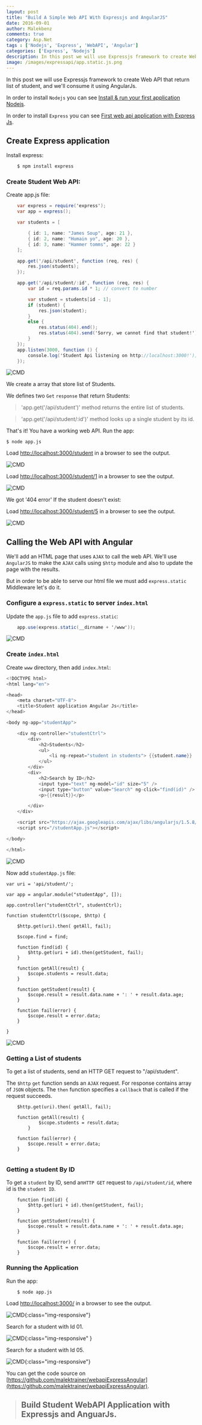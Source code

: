 ```yaml
---
layout: post
title: "Build A Simple Web API With Expressjs and AngularJS"
date: 2016-09-01
author: Malekbenz
comments: true
category: Asp.Net
tags : ['Nodejs', 'Express', 'WebAPI', 'Angular']
categories: ['Express', 'Nodejs']
description: In this post we will use Expressjs framework to create Web API that return list of student, and we'll consume it using AngularJs.
image: /images/expressapi/app.static.js.png
---
```


In this post we will use Expressjs framework to create Web API that return list of student, and we'll consume it using AngularJs.

In order to install `Nodejs` you can see [Install & run your first application Nodejs](/blog/2015/12/22/install-run-your-first-application-nodejs).

In order to install `Express` you can see [First web api application with Express Js](/blog/2016/02/02/First-web-application-with-ExpressJs).

<script async src="//pagead2.googlesyndication.com/pagead/js/adsbygoogle.js"></script>
<!-- malekbenz.autobanner -->
<ins class="adsbygoogle"
     style="display:block"
     data-ad-client="ca-pub-5586778286582193"
     data-ad-slot="1751653660"
     data-ad-format="auto"></ins>
<script>
(adsbygoogle = window.adsbygoogle || []).push({});
</script>

## Create Express application

Install express: 

```javascript
    $ npm install express
```

### Create Student Web API:

Create app.js file:

```csharp
    var express = require('express');
    var app = express();

    var students = [

        { id: 1, name: "James Soup", age: 21 },
        { id: 2, name: "Humain yo", age: 20 },
        { id: 3, name: "Hammer tomms", age: 22 }
    ];

    app.get('/api/student', function (req, res) {
        res.json(students);
    });

    app.get('/api/student/:id', function (req, res) {
        var id = req.params.id * 1; // convert to number

        var student = students[id - 1];
        if (student) {
            res.json(student);
        }
        else {
            res.status(404).end();
            res.status(404).send('Sorry, we cannot find that student!');
        }
    });
    app.listen(3000, function () {
        console.log('Student Api listening on http://localhost:3000!');
    });
```

![CMD](/images/expressapi/app.js.png)



We create a array that store list of Students.

We defines two `Get` `response` that return Students:

>'app.get('/api/student')' method returns the entire list of students.

>'app.get('/api/student/:id')' method looks up a single student by its id.

That's it! You have a working web API.  Run the app: 

```
$ node app.js

```

Load [http://localhost:3000/student](http://localhost:3000/student) in a browser to see the output.

![CMD](/images/expressapi/getAllstudents.png)

Load [http://localhost:3000/student/1](http://localhost:3000/student/1) in a browser to see the output.

![CMD](/images/expressapi/getFirststudent.png)

We got '404 error'  If the student doesn't exist: 

Load [http://localhost:3000/student/5](http://localhost:3000/student/5) in a browser to see the output.

![CMD](/images/expressapi/404student.png)
 

## Calling the Web API with Angular

We'll add an HTML page that uses `AJAX` to call the web API. We'll use `AngularJS` to make the `AJAX` calls using `$http` module and also to update the page with the results.

But in order to be able to serve our html file we must add `express.static` Middleware let's do it.

### Configure a `express.static` to server `index.html` 

Update the `app.js` file to add `express.static`:

```csharp
    app.use(express.static(__dirname + '/www'));
```

![CMD](/images/expressapi/app.static.js.png)


### Create `index.html` 

Create `www` directory, then add `index.html`:


```csharp
<!DOCTYPE html>
<html lang="en">

<head>
    <meta charset="UTF-8">
    <title>Student application Angular Js</title>
</head>

<body ng-app="studentApp">

    <div ng-controller="studentCtrl">
        <div>
            <h2>Students</h2>
            <ul>
                <li ng-repeat="student in students"> {{student.name}} : {{ student.age}} </li>
            </ul>
        </div>
        <div>
            <h2>Search by ID</h2>
            <input type="text" ng-model="id" size="5" />
            <input type="button" value="Search" ng-click="find(id)" />
            <p>{{result}}</p>

        </div>
    </div>

    <script src="https://ajax.googleapis.com/ajax/libs/angularjs/1.5.8/angular.min.js"></script>
    <script src="/studentApp.js"></script>

</body>

</html>

```

![CMD](/images/expressapi/index.angular.png)

Now add  `studentApp.js` file: 

```
var uri = 'api/student/';

var app = angular.module("studentApp", []);

app.controller("studentCtrl", studentCtrl);

function studentCtrl($scope, $http) {

    $http.get(uri).then( getAll, fail);

    $scope.find = find;

    function find(id) {
        $http.get(uri + id).then(getStudent, fail);
    }

    function getAll(result) {
        $scope.students = result.data;
    }

    function getStudent(result) {
        $scope.result = result.data.name + ': ' + result.data.age;
    }

    function fail(error) {
        $scope.result = error.data;
    }

}

```

![CMD](/images/expressapi/studentApp.js.png)

### Getting a List of students

To get a list of students, send an HTTP GET request to "/api/student".

The `$http` `get` function sends an `AJAX` request. For response contains array of `JSON` objects. The `then` function specifies a `callback` that is called if the request succeeds.

```
    $http.get(uri).then( getAll, fail);

    function getAll(result) {
            $scope.students = result.data;
        }

    function fail(error) {
        $scope.result = error.data;
    }
    
```

### Getting a student By ID

To get a `student` by ID, send an`HTTP GET`  request to `/api/student/id`, where id is the `student ID`.

```
    function find(id) {
        $http.get(uri + id).then(getStudent, fail);
    }

    function getStudent(result) {
        $scope.result = result.data.name + ': ' + result.data.age;
    }

    function fail(error) {
        $scope.result = error.data;
    }

```



### Running the Application

Run the app: 

```
    $ node app.js
```

Load [http://localhost:3000/](http://localhost:3000/) in a browser to see the output.

![CMD](/images/webapi/index.preview1.png){:class="img-responsive"}

Search for a student with Id 01.

![CMD](/images/webapi/index.preview2.png){:class="img-responsive" }

Search for a student with Id 05.

![CMD](/images/webapi/index.preview3.png){:class="img-responsive"}

You can get the code source on [https://github.com/malektrainer/webapiExpressAngular](https://github.com/malektrainer/webapiExpressAngular). 

>
> ## Build Student WebAPI Application with Expressjs and AnguarJs.
>